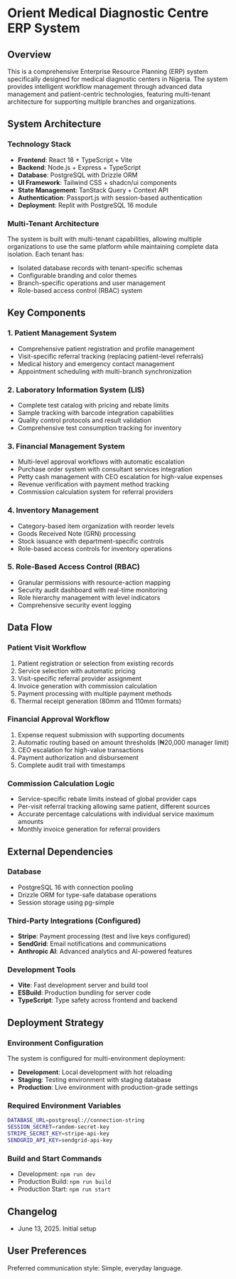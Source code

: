 # Orient Medical Diagnostic Centre ERP System

## Overview

This is a comprehensive Enterprise Resource Planning (ERP) system specifically designed for medical diagnostic centers in Nigeria. The system provides intelligent workflow management through advanced data management and patient-centric technologies, featuring multi-tenant architecture for supporting multiple branches and organizations.

## System Architecture

### Technology Stack
- **Frontend**: React 18 + TypeScript + Vite
- **Backend**: Node.js + Express + TypeScript
- **Database**: PostgreSQL with Drizzle ORM
- **UI Framework**: Tailwind CSS + shadcn/ui components
- **State Management**: TanStack Query + Context API
- **Authentication**: Passport.js with session-based authentication
- **Deployment**: Replit with PostgreSQL 16 module

### Multi-Tenant Architecture
The system is built with multi-tenant capabilities, allowing multiple organizations to use the same platform while maintaining complete data isolation. Each tenant has:
- Isolated database records with tenant-specific schemas
- Configurable branding and color themes
- Branch-specific operations and user management
- Role-based access control (RBAC) system

## Key Components

### 1. Patient Management System
- Comprehensive patient registration and profile management
- Visit-specific referral tracking (replacing patient-level referrals)
- Medical history and emergency contact management
- Appointment scheduling with multi-branch synchronization

### 2. Laboratory Information System (LIS)
- Complete test catalog with pricing and rebate limits
- Sample tracking with barcode integration capabilities
- Quality control protocols and result validation
- Comprehensive test consumption tracking for inventory

### 3. Financial Management System
- Multi-level approval workflows with automatic escalation
- Purchase order system with consultant services integration
- Petty cash management with CEO escalation for high-value expenses
- Revenue verification with payment method tracking
- Commission calculation system for referral providers

### 4. Inventory Management
- Category-based item organization with reorder levels
- Goods Received Note (GRN) processing
- Stock issuance with department-specific controls
- Role-based access controls for inventory operations

### 5. Role-Based Access Control (RBAC)
- Granular permissions with resource-action mapping
- Security audit dashboard with real-time monitoring
- Role hierarchy management with level indicators
- Comprehensive security event logging

## Data Flow

### Patient Visit Workflow
1. Patient registration or selection from existing records
2. Service selection with automatic pricing
3. Visit-specific referral provider assignment
4. Invoice generation with commission calculation
5. Payment processing with multiple payment methods
6. Thermal receipt generation (80mm and 110mm formats)

### Financial Approval Workflow
1. Expense request submission with supporting documents
2. Automatic routing based on amount thresholds (₦20,000 manager limit)
3. CEO escalation for high-value transactions
4. Payment authorization and disbursement
5. Complete audit trail with timestamps

### Commission Calculation Logic
- Service-specific rebate limits instead of global provider caps
- Per-visit referral tracking allowing same patient, different sources
- Accurate percentage calculations with individual service maximum amounts
- Monthly invoice generation for referral providers

## External Dependencies

### Database
- PostgreSQL 16 with connection pooling
- Drizzle ORM for type-safe database operations
- Session storage using pg-simple

### Third-Party Integrations (Configured)
- **Stripe**: Payment processing (test and live keys configured)
- **SendGrid**: Email notifications and communications
- **Anthropic AI**: Advanced analytics and AI-powered features

### Development Tools
- **Vite**: Fast development server and build tool
- **ESBuild**: Production bundling for server code
- **TypeScript**: Type safety across frontend and backend

## Deployment Strategy

### Environment Configuration
The system is configured for multi-environment deployment:

- **Development**: Local development with hot reloading
- **Staging**: Testing environment with staging database
- **Production**: Live environment with production-grade settings

### Required Environment Variables
```bash
DATABASE_URL=postgresql://connection-string
SESSION_SECRET=random-secret-key
STRIPE_SECRET_KEY=stripe-api-key
SENDGRID_API_KEY=sendgrid-api-key
```

### Build and Start Commands
- Development: `npm run dev`
- Production Build: `npm run build`
- Production Start: `npm run start`

## Changelog
- June 13, 2025. Initial setup

## User Preferences

Preferred communication style: Simple, everyday language.